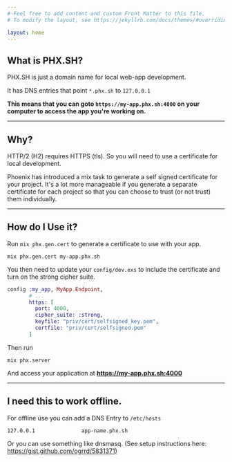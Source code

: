 ```yaml
---
# Feel free to add content and custom Front Matter to this file.
# To modify the layout, see https://jekyllrb.com/docs/themes/#overriding-theme-defaults

layout: home
---
```


## What is PHX.SH?

PHX.SH is just a domain name for local web-app development.

It has DNS entries that point `*.phx.sh` to `127.0.0.1`

**This means that you can goto `https://my-app.phx.sh:4000` on your computer to access the app you're working on.**

<hr>

## Why?

HTTP/2 (H2) requires HTTPS (tls). So you will need to use a certificate for local development.

Phoenix has introduced a mix task to generate a self signed certificate for your project. It's a lot more manageable
if you generate a separate certificate for each project so that you can choose to trust (or not trust) them individually.

<hr>

## How do I Use it?

Run `mix phx.gen.cert` to generate a certificate to use with your app.

```
mix phx.gen.cert my-app.phx.sh
```

You then need to update your `config/dev.exs` to include the certificate and turn on the strong cipher suite.

```elixir
config :my_app, MyApp.Endpoint,
       # ...
       https: [
         port: 4000,
         cipher_suite: :strong,
         keyfile: "priv/cert/selfsigned_key.pem",
         certfile: "priv/cert/selfsigned.pem"
       ]
```

Then run

```
mix phx.server
```

And access your application at **https://my-app.phx.sh:4000**

<hr>

## I need this to work offline.

For offline use you can add a DNS Entry to `/etc/hosts`

```
127.0.0.1               app-name.phx.sh
```

Or you can use something like dnsmasq. (See setup instructions here: [https://gist.github.com/ogrrd/5831371)](https://gist.github.com/ogrrd/5831371)
